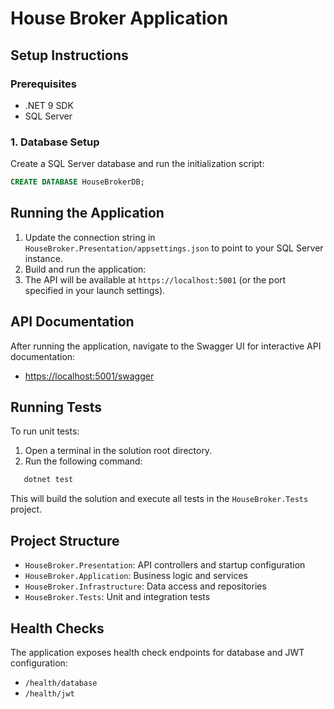 # House Broker Application

## Setup Instructions

### Prerequisites
- .NET 9 SDK
- SQL Server

### 1. Database Setup
Create a SQL Server database and run the initialization script:

```sql
CREATE DATABASE HouseBrokerDB;
```

## Running the Application

1. Update the connection string in `HouseBroker.Presentation/appsettings.json` to point to your SQL Server instance.
2. Build and run the application:
3. The API will be available at `https://localhost:5001` (or the port specified in your launch settings).

## API Documentation

After running the application, navigate to the Swagger UI for interactive API documentation:

- [https://localhost:5001/swagger](https://localhost:5001/swagger)

## Running Tests

To run unit tests:

1. Open a terminal in the solution root directory.
2. Run the following command:
```bash
   dotnet test
```
This will build the solution and execute all tests in the `HouseBroker.Tests` project.



## Project Structure

- `HouseBroker.Presentation`: API controllers and startup configuration
- `HouseBroker.Application`: Business logic and services
- `HouseBroker.Infrastructure`: Data access and repositories
- `HouseBroker.Tests`: Unit and integration tests

## Health Checks

The application exposes health check endpoints for database and JWT configuration:

- `/health/database`
- `/health/jwt`
